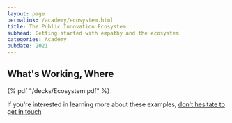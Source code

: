 ```yaml
---
layout: page
permalink: /academy/ecosystem.html
title: The Public Innovation Ecosystem
subhead: Getting started with empathy and the ecosystem
categories: Academy
pubdate: 2021
---
```

## What's Working, Where

{% pdf "/decks/Ecosystem.pdf" %}

If you're interested in learning more about these examples, <a href="mailto:abhi.nemani@gmail.com">don't hesitate to get in touch</a>